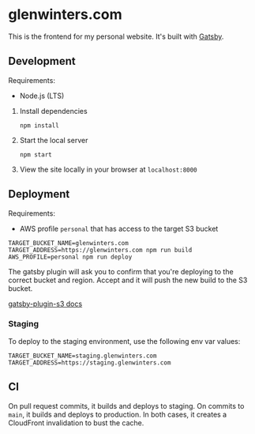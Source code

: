 # glenwinters.com

This is the frontend for my personal website. It's built with [Gatsby][1].

[1]: https://www.gatsbyjs.org/

## Development

Requirements:

- Node.js (LTS)

1. Install dependencies

   ```
   npm install
   ```

2. Start the local server

   ```
   npm start
   ```

3. View the site locally in your browser at `localhost:8000`

## Deployment

Requirements:

- AWS profile `personal` that has access to the target S3 bucket

```
TARGET_BUCKET_NAME=glenwinters.com TARGET_ADDRESS=https://glenwinters.com npm run build
AWS_PROFILE=personal npm run deploy
```

The gatsby plugin will ask you to confirm that you're deploying to the correct
bucket and region. Accept and it will push the new build to the S3 bucket.

[gatsby-plugin-s3 docs](https://www.gatsbyjs.com/plugins/gatsby-plugin-s3/)

### Staging

To deploy to the staging environment, use the following env var values:

```
TARGET_BUCKET_NAME=staging.glenwinters.com
TARGET_ADDRESS=https://staging.glenwinters.com
```

## CI

On pull request commits, it builds and deploys to staging. On commits to `main`, it builds and deploys to production. In both cases, it creates a CloudFront invalidation to bust the cache.
